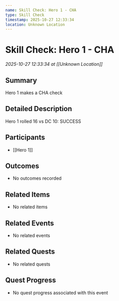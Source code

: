 ```yaml
---
name: Skill Check: Hero 1 - CHA
type: Skill Check
timestamp: 2025-10-27 12:33:34
location: Unknown Location
---
```


# Skill Check: Hero 1 - CHA

*2025-10-27 12:33:34 at [[Unknown Location]]*

## Summary
Hero 1 makes a CHA check

## Detailed Description
Hero 1 rolled 16 vs DC 10: SUCCESS

## Participants
- [[Hero 1]]

## Outcomes
- No outcomes recorded

## Related Items
- No related items

## Related Events
- No related events

## Related Quests
- No related quests

## Quest Progress
- No quest progress associated with this event
